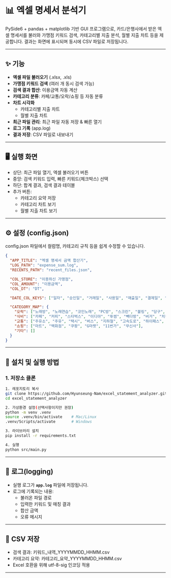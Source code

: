 # 📊 엑셀 명세서 분석기

PySide6 + pandas + matplotlib 기반 GUI 프로그램으로, 카드/은행사에서 받은 엑셀 명세서를 불러와
가맹점 키워드 검색, 카테고리별 지출 분석, 월별 지출 차트 등을 제공합니다.
결과는 화면에 표시되며 동시에 CSV 파일로 저장됩니다.

---

## ✨ 기능
- **엑셀 파일 불러오기** (.xlsx, .xls)
- **가맹점 키워드 검색** (여러 개 동시 검색 가능)
- **검색 결과 합산**: 이용금액 자동 계산
- **카테고리 분류**: 카페/교통/오락/쇼핑 등 자동 분류
- **차트 시각화**
  - 카테고리별 지출 차트
  - 월별 지출 차트
- **최근 파일 관리**: 최근 파일 자동 저장 & 빠른 열기
- **로그 기록** (app.log)
- **결과 저장**: CSV 파일로 내보내기

---

## 🖥️ 실행 화면
- 상단: 최근 파일 열기, 엑셀 불러오기 버튼
- 중앙: 검색 키워드 입력, 빠른 키워드(체크박스) 선택
- 하단: 합계 결과, 검색 결과 테이블
- 추가 버튼:
  - 카테고리 요약 저장
  - 카테고리 차트 보기
  - 월별 지출 차트 보기

---

## ⚙️ 설정 (config.json)

config.json 파일에서 컬럼명, 카테고리 규칙 등을 쉽게 수정할 수 있습니다.
```json
{
  "APP_TITLE": "엑셀 명세서 금액 합산기",
  "LOG_PATH": "expense_sum.log",
  "RECENTS_PATH": "recent_files.json",

  "COL_STORE": "이용하신 가맹점",
  "COL_AMOUNT": "이용금액",
  "COL_DT": "DT",

  "DATE_COL_KEYS": ["일자", "승인일", "거래일", "사용일", "매출일", "결제일", "작성일"],

  "CATEGORY_MAP": {
    "오락": ["노래방", "노래연습", "코인노래", "PC방", "스크린", "볼링", "당구", "탁구"],
    "식비": ["카페", "커피", "스타벅스", "이디야", "투썸", "빽다방", "버거", "치킨", "KFC", "맥도날드", "피자", "이마트24", "GS25", "CU", "편의점"],
    "교통": ["주유소", "주유", "택시", "버스", "지하철", "고속도로", "하이패스", "SRT", "KTX", "ITX", "항공"],
    "쇼핑": ["마트", "백화점", "쿠팡", "G마켓", "11번가", "무신사"],
    "기타": []
  }
}
```

---

## 🚀 설치 및 실행 방법

### 1. 저장소 클론
```bash
1. 레포지토리 복사
git clone https://github.com/Hyunseung-Nam/excel_statement_analyzer.git
cd excel_statement_analyzer

2. 가상환경 설정(선택사항이지만 권장)
python -m venv .venv
source .venv/bin/activate    # Mac/Linux
.venv/Scripts/activate       # Windows

3. 라이브러리 설치
pip install -r requirements.txt

4. 실행
python src/main.py
```

---

## 📝 로그(logging)

- 실행 로그가 **`app.log`** 파일에 저장됩니다.    
- 로그에 기록되는 내용:  
  - 불러온 파일 경로
  - 입력한 키워드 및 매칭 결과  
  - 합산 금액  
  - 오류 메시지

---

## 💾 CSV 저장
- 검색 결과: 키워드_내역_YYYYMMDD_HHMM.csv
- 카테고리 요약: 카테고리_요약_YYYYMMDD_HHMM.csv
- Excel 호환을 위해 utf-8-sig 인코딩 적용

---
